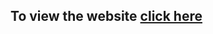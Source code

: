<h2>To view the website <a href="https://mrchr0matic.github.io/learning/" target="_blank">click here</a></h2>
